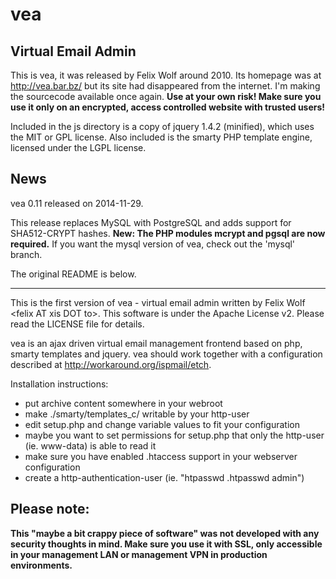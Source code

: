 vea
===

Virtual Email Admin
-------------------

This is vea, it was released by Felix Wolf around 2010. Its homepage was at http://vea.bar.bz/ but its
site had disappeared from the internet. I'm making the sourcecode available once again. 
**Use at your own risk! Make sure you use it only on an encrypted, access controlled website with trusted users!**

Included in the js directory is a copy of jquery 1.4.2 (minified), which uses the MIT or GPL license.
Also included is the smarty PHP template engine, licensed under the LGPL license.

News
----

vea 0.11 released on 2014-11-29.

This release replaces MySQL with PostgreSQL and adds support for SHA512-CRYPT hashes.
**New: The PHP modules mcrypt and pgsql are now required.**
If you want the mysql version of vea, check out the 'mysql' branch.

The original README is below.
- - -

This is the first version of vea - virtual email admin written by Felix Wolf &lt;felix AT xis DOT to>.
This software is under the Apache License v2. Please read the LICENSE file for details.

vea is an ajax driven virtual email management frontend based on php, smarty templates and jquery.
vea should work together with a configuration described at http://workaround.org/ispmail/etch.

Installation instructions:
 * put archive content somewhere in your webroot
 * make ./smarty/templates_c/ writable by your http-user
 * edit setup.php and change variable values to fit your configuration
 * maybe you want to set permissions for setup.php that only the http-user (ie. www-data) is able to read it
 * make sure you have enabled .htaccess support in your webserver configuration
 * create a http-authentication-user (ie. "htpasswd .htpasswd admin")

Please note:
------------
**This "maybe a bit crappy piece of software" was not developed with any security thoughts in mind.
Make sure you use it with SSL, only accessible in your management LAN or management VPN in
production environments.**
